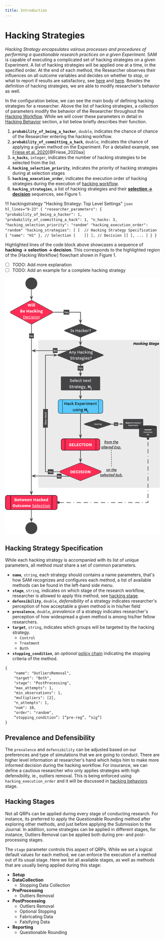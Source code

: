 ```yaml
---
title: Introduction
---
```


# Hacking Strategies

*Hacking Strategy encapsulates vairous processes and procedures of performing a questionable research practices on a given Experiment.* SAM is capable of executing a complicated set of hacking strategies on a given Experiment. A list of hacking strategies will be applied one at a time, in the specified order. At the end of each method, the Researcher observes their influences on all outcome variables and decides on whether to stop, or what to report if results are satisfactory, see [here](design.md#hacking-strategy) and [here](execution-flow.md#perform-research). Besides the definition of hacking strategies, we are able to modify researcher's behavior as well. 

In the configuration below, we can see the main body of defining hacking strategies for a researcher. Above the list of hacking strategies, a collection of parameters modify the behavior of the Researcher throughout the [Hacking Workflow](/hacking-workflow.md). While we will cover these parameters in detail in [Hacking Behavior](/hacking-behaviors.md) section, a list below briefly describes their function.

1. **`probability_of_being_a_hacker`**, `double`, indicates the chance of  chance of the Researcher entering the hacking workflow.
2. **`probability_of_committing_a_hack`**, `double`, indicates the chance of applying a given method on the Experiment. For a detailed example, see [Friese et al. 2020](/examples/Friese_et_al_2020.md)[@Friese_2020aa]
3. **`n_hacks`**, `integer`, indicates the number of hacking strategies to be selected from the list.
3. **`hacking_selection_priority`**, indicates the priority of hacking strategies during at selection stages
4. **`hacking_execution_order`**, indicates the execution order of hacking strategies during the execution of [hacking workflow](research-workflow.md#hacking-workflow).
5. **`hacking_strategies`**, a list of hacking strategies and their [**selection → decision**](/decision-strategies.md) sequences, see Figure 1.

!!! hackingstrategy "Hacking Strategy: Top Level Settings"
    ```json hl_lines="9-23"
    {
      "researcher_parameters":
      {
        "probability_of_being_a_hacker": 1,
        "probability_of_committing_a_hack": 1,
        "n_hacks: 3,
        "hacking_selection_priority": "random"
        "hacking_execution_order": "random"
        "hacking_strategies": [
          [ 
             // Hacking Strategy Specification
             {
                 "name": "H1"
             },
             // Selection
             [   
              []
             ],
             // Decision
             []
          ],
          ...
        ]
      }
    }
    ```

Highlighted lines of the code block above showcases a sequence of **hacking → selection → decision**. This corresponds to the highlighted region of the [Hacking Workflow] flowchart shown in Figure 1.

- [ ] TODO: Add more explanation
- [ ] TODO: Add an example for a complete hacking strategy

![<b>Figure 1.</b> Hacking Step](/figures/hacking-step.png)


## Hacking Strategy Specification

While each hacking strategy is accompanied with its list of unique parameters, all method *must* share a set of common parameters.

- **`name`**, `string`, each strategy should contains a name parameters, that's how SAM recognizes and configures each method, a list of available methods can be found in the left-hand side menu.
- **`stage`**, `string`, indicates on which stage of the research workflow, researcher is allowed to apply this method, see [hacking stage](#hacking-stage).
- **`defensibility`**, `double`, *defensibility* of a strategy indicates researcher's perception of how acceptable a given method is in his/her field
- **`prevalence`**, `double`, *prevalence* of a strategy indicates researcher's perception of how widespread a given method is among his/her fellow researchers.
- **`target`**, `string`, indicates which groups will be targeted by the hacking strategy.
	- `Control`
	- `Treatment`
	- `Both`
- **`stopping_condition`**, an *optional* [policy chain](/decision-strategies.md#policy-chain) indicating the stopping criteria of the method.


```
{
	"name": "OutliersRemoval",
	"target": "Both",
	"stage": "PostProcessing",
	"max_attempts": 1,
	"min_observations": 1,
	"multipliers": [2],
	"n_attempts": 1,
	"num": 10,
	"order": "random",
	“stopping_condition”: [“pre-reg”, “sig”]
}
```

## Prevalence and Defensibility

The `prevalence` and `defensibility` can be adjusted based on our preferences and type of simulations that we are going to conduct. There are higher level information at researcher's hand which helps him to make more informed decision during the hacking workflow. For insurance, we can define a cautious researcher who only applies strategies with high defensibility, ie., outliers removal. This is being enforced using `hacking_execution_order` and it will be discussed in [hacking behaviors](/hacking-behaviors.md) stage.

## Hacking Stages

Not all QRPs can be applied during every stage of conducting research. For instance, its preferred to apply the Questionable Rounding method after exploring other methods, and just before applying the Submission to the Journal. In addition, some strategies can be applied in different stages, for instance, Outliers Removal can be applied both during pre- and post-processing stages. 

The `stage` parameter controls this aspect of QRPs. While we set a logical default values for each method, we can enforce the execution of a method out of its usual stage. Here we list all available stages, as well as methods that are usually being applied during this stage:

- **Setup**
- **DataCollection**
	- Stopping Data Collection
- **PreProcessing**
	- Outliers Removal
- **PostProcessing**
	- Outliers Removal
	- Optional Stopping
	- Fabricating Data
	- Falsifying Data
- **Reporting**
	- Questionable Rounding



